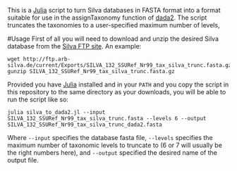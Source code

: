 This is a [Julia](https://julialang.org/) script to turn Silva databases in FASTA format into a format suitable for use in the assignTaxonomy function of [dada2](https://benjjneb.github.io/dada2/). The script truncates the taxonomies to a user-specified maximum number of levels, 

#Usage
First of all you will need to download and unzip the desired Silva database from the [Silva FTP site](http://ftp.arb-silva.de/). An example:

    wget http://ftp.arb-silva.de/current/Exports/SILVA_132_SSURef_Nr99_tax_silva_trunc.fasta.gz
    gunzip SILVA_132_SSURef_Nr99_tax_silva_trunc.fasta.gz

Provided you have [Julia](https://julialang.org/) installed and in your `PATH` and you copy the script in this repository to the same directory as your downloads, you will be able to run the script like so:

    julia silva_to_dada2.jl --input SILVA_132_SSURef_Nr99_tax_silva_trunc.fasta --levels 6 --output SILVA_132_SSURef_Nr99_tax_silva_trunc_dada2.fasta

Where `--input` specifies the database fasta file, `--levels` specifies the maximum number of taxonomic levels to truncate to (6 or 7 will usually be the right numbers here), and `--output` specified the desired name of the output file.

